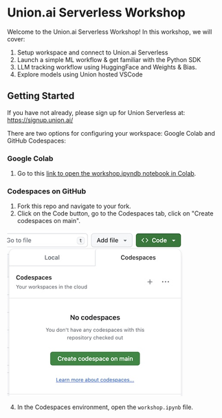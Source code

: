 # Union.ai Serverless Workshop

Welcome to the Union.ai Serverless Workshop! In this workshop, we will cover:

1. Setup workspace and connect to Union.ai Serverless
2. Launch a simple ML workflow & get familiar with the Python SDK
3. LLM tracking workflow using HuggingFace and Weights & Bias.
4. Explore models using Union hosted VSCode

## Getting Started

If you have not already, please sign up for Union Serverless at: https://signup.union.ai/

There are two options for configuring your workspace: Google Colab and GitHub Codespaces:

### Google Colab

1. Go to this [link to open the workshop.ipyndb notebook in Colab](https://colab.research.google.com/github/thomasjpfan/unionai-llm-tracking-workshop/blob/main/workshop.ipynb).

### Codespaces on GitHub

1. Fork this repo and navigate to your fork.
2. Click on the Code button, go to the Codespaces tab, click on "Create codespaces on main".

![](assets/codespaces3.jpg)

4. In the Codespaces environment, open the `workshop.ipynb` file.
